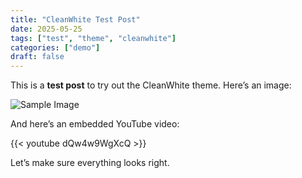 ```yaml
---
title: "CleanWhite Test Post"
date: 2025-05-25
tags: ["test", "theme", "cleanwhite"]
categories: ["demo"]
draft: false
---
```


This is a **test post** to try out the CleanWhite theme. Here’s an image:

![Sample Image](photo1.jpg)

And here’s an embedded YouTube video:

{{< youtube dQw4w9WgXcQ >}}

Let’s make sure everything looks right.
